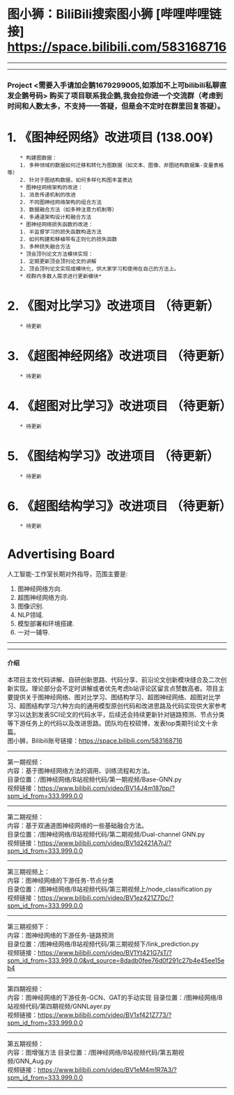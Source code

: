 # 图小狮：BiliBili搜索图小狮 [哔哩哔哩链接] https://space.bilibili.com/583168716 
-------------------------------------------------------------------------------------------
-------------------------------------------------------------------------------------------
### Project <需要入手请加企鹅1679299005,如添加不上可bilibili私聊直发企鹅号码> 购买了项目联系我企鹅,我会拉你进一个交流群（考虑到时间和人数太多，不支持一一答疑，但是会不定时在群里回复答疑）。
# 1. 《图神经网络》改进项目 (138.00¥)

        * 构建图数据：
        1. 多种领域的数据如何迁移和转化为图数据（如文本、图像、非图结构数据集-变量表格等）
        2. 针对于图结构数据，如何多样化构图丰富表达
        * 图神经网络架构的改进：
        1. 消息传递机制的改进
        2. 不同图神经网络架构的组合方法
        3. 数据融合方法（如多种注意力机制等）
        4. 多通道架构设计和融合方法
        * 图神经网络损失函数的改进：
        1. 半监督学习的损失函数构造方法
        2. 如何构建和移植带有正则化的损失函数
        3. 多种损失融合方法
        * 顶会顶刊论文方法模块实现：
        1. 定期更新顶会顶刊论文的讲解
        2. 顶会顶刊论文实现成模块化，供大家学习和使用在自己的方法上。
        * 视群内多数人需求进行更新模块*
        
# 2. 《图对比学习》改进项目 （待更新）

        * 待更新

# 3. 《超图神经网络》改进项目 （待更新）

        * 待更新

# 4. 《超图对比学习》改进项目 （待更新）

        * 待更新

# 5. 《图结构学习》改进项目 （待更新）

        * 待更新

# 6. 《超图结构学习》改进项目 （待更新）

        * 待更新
        
# Advertising Board
人工智能-工作室长期对外指导，范围主要是:
1. 图神经网络方向.
2. 超图神经网络方向.
3. 图像识别.
4. NLP领域.
5. 模型部署和环境搭建.
6. 一对一辅导.
-------------------------------------------------------------------------------------------
-------------------------------------------------------------------------------------------
#### 介绍
本项目主攻代码讲解、自研创新思路、代码分享、前沿论文创新模块缝合及二次创新实现。理论部分会不定时讲解或者优先考虑b站评论区留言点赞数高者。项目主要提供关于图神经网络、图对比学习、图结构学习、超图神经网络、超图对比学习、超图结构学习六种方向的通用模型原创代码和改进思路及代码实现供大家参考学习以达到发表SCI论文的代码水平，后续还会持续更新针对链路预测、节点分类等下游任务上的代码以及改进思路。团队均在校硕博，发表top类期刊论文十余篇。  
图小狮，Bilibili账号链接：https://space.bilibili.com/583168716  
********************************************************************************************
第一期视频：  
内容：基于图神经网络方法的调用、训练流程和方法。  
目录位置：/图神经网络/B站视频代码/第一期视频/Base-GNN.py  
视频链接：https://www.bilibili.com/video/BV14J4m187pp/?spm_id_from=333.999.0.0
********************************************************************************************
第二期视频：  
内容：基于双通道图神经网络的一些基础融合方法。  
目录位置：/图神经网络/B站视频代码/第二期视频/Dual-channel GNN.py  
视频链接：https://www.bilibili.com/video/BV1d2421A7rJ/?spm_id_from=333.999.0.0
********************************************************************************************  
第三期视频上：  
内容：图神经网络的下游任务-节点分类  
目录位置：/图神经网络/B站视频代码/第三期视频上/node_classification.py  
视频链接：https://www.bilibili.com/video/BV1ez421Z7Dc/?spm_id_from=333.999.0.0  
********************************************************************************************  
第三期视频下：  
内容：图神经网络的下游任务-链路预测  
目录位置：/图神经网络/B站视频代码/第三期视频下/link_prediction.py  
视频链接：https://www.bilibili.com/video/BV1Yt421G7sT/?spm_id_from=333.999.0.0&vd_source=8dadb0fee76d0f291c27b4e45ee15eb4  
********************************************************************************************  
第四期视频：  
内容：图神经网络的下游任务-GCN、GAT的手动实现 
目录位置：/图神经网络/B站视频代码/第四期视频/GNNLayer.py  
视频链接：https://www.bilibili.com/video/BV1xf421Z773/?spm_id_from=333.999.0.0  
********************************************************************************************  
第五期视频：  
内容：图增强方法 
目录位置：/图神经网络/B站视频代码/第五期视频/GNN_Aug.py  
视频链接：https://www.bilibili.com/video/BV1eM4m1R7A3/?spm_id_from=333.999.0.0
******************************************************************************************** 
